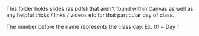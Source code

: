 
This folder holds slides (as pdfs) that aren't found within Canvas as well as any helpful tricks / links / videos etc for that particular day of class. 

The number before the name represents the class day. Ex. 01 = Day 1 